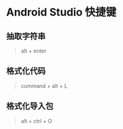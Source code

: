 
# Android Studio 快捷键


## 抽取字符串

> alt + enter


## 格式化代码

> command + alt + L


## 格式化导入包

> alt + ctrl + O
